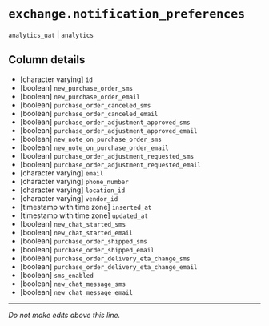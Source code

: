 # `exchange.notification_preferences`
`analytics_uat` | `analytics`

## Column details
* [character varying] `id`
* [boolean]   `new_purchase_order_sms`
* [boolean]   `new_purchase_order_email`
* [boolean]   `purchase_order_canceled_sms`
* [boolean]   `purchase_order_canceled_email`
* [boolean]   `purchase_order_adjustment_approved_sms`
* [boolean]   `purchase_order_adjustment_approved_email`
* [boolean]   `new_note_on_purchase_order_sms`
* [boolean]   `new_note_on_purchase_order_email`
* [boolean]   `purchase_order_adjustment_requested_sms`
* [boolean]   `purchase_order_adjustment_requested_email`
* [character varying] `email`
* [character varying] `phone_number`
* [character varying] `location_id`
* [character varying] `vendor_id`
* [timestamp with time zone] `inserted_at`
* [timestamp with time zone] `updated_at`
* [boolean]   `new_chat_started_sms`
* [boolean]   `new_chat_started_email`
* [boolean]   `purchase_order_shipped_sms`
* [boolean]   `purchase_order_shipped_email`
* [boolean]   `purchase_order_delivery_eta_change_sms`
* [boolean]   `purchase_order_delivery_eta_change_email`
* [boolean]   `sms_enabled`
* [boolean]   `new_chat_message_sms`
* [boolean]   `new_chat_message_email`

-------------------------------------------------------------------------------
*Do not make edits above this line.*
